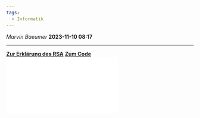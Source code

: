 ```yaml
---
tags:
  - Informatik
---
```

*Marvin Baeumer* **2023-11-10 08:17**

---
**[Zur Erklärung des RSA](Mathe/Zahlentheorie/6%20Lernzettel%20RSA%20verfahren)** 
**[Zum Code](Mathematica/1%20RSA.nb)**
![Arbeitsblatt](PDF/Informatik/1%20RSA.pdf)